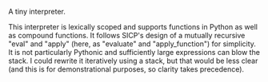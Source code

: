 A tiny interpreter.

This interpreter is lexically scoped and supports functions in Python
as well as compound functions. It follows SICP's design of a mutually
recursive "eval" and "apply" (here, as "evaluate" and
"apply_function") for simplicity. It is not particularly Pythonic and
sufficiently large expressions can blow the stack. I could rewrite it
iteratively using a stack, but that would be less clear (and this is
for demonstrational purposes, so clarity takes precedence).
